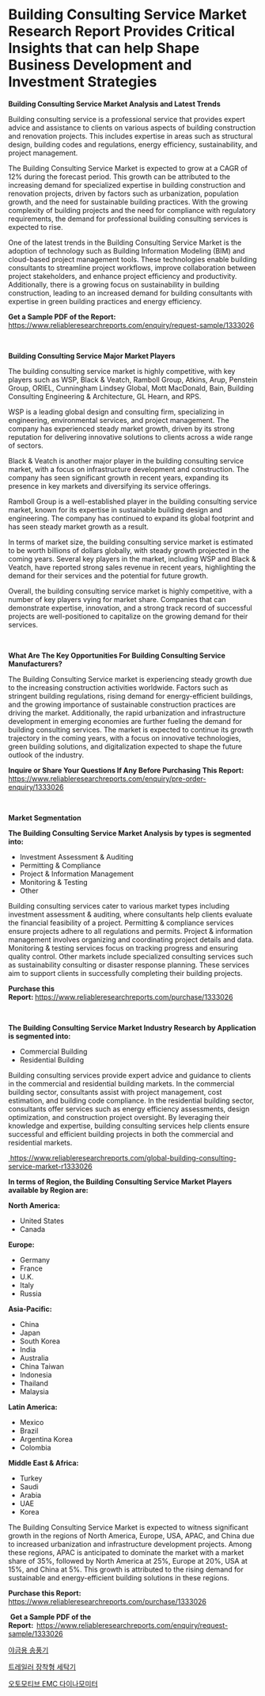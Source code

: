 <p><h1>Building Consulting Service Market Research Report Provides Critical Insights that can help Shape Business Development and Investment Strategies</h1></p><p><strong>Building Consulting Service Market Analysis and Latest Trends</strong></p>
<p><p>Building consulting service is a professional service that provides expert advice and assistance to clients on various aspects of building construction and renovation projects. This includes expertise in areas such as structural design, building codes and regulations, energy efficiency, sustainability, and project management.</p><p>The Building Consulting Service Market is expected to grow at a CAGR of 12% during the forecast period. This growth can be attributed to the increasing demand for specialized expertise in building construction and renovation projects, driven by factors such as urbanization, population growth, and the need for sustainable building practices. With the growing complexity of building projects and the need for compliance with regulatory requirements, the demand for professional building consulting services is expected to rise.</p><p>One of the latest trends in the Building Consulting Service Market is the adoption of technology such as Building Information Modeling (BIM) and cloud-based project management tools. These technologies enable building consultants to streamline project workflows, improve collaboration between project stakeholders, and enhance project efficiency and productivity. Additionally, there is a growing focus on sustainability in building construction, leading to an increased demand for building consultants with expertise in green building practices and energy efficiency.</p></p>
<p><strong>Get a Sample PDF of the Report:&nbsp;</strong> <a href="https://www.reliableresearchreports.com/enquiry/request-sample/1333026">https://www.reliableresearchreports.com/enquiry/request-sample/1333026</a></p>
<p>&nbsp;</p>
<p><strong>Building Consulting Service Major Market Players</strong></p>
<p><p>The building consulting service market is highly competitive, with key players such as WSP, Black & Veatch, Ramboll Group, Atkins, Arup, Penstein Group, ORIEL, Cunningham Lindsey Global, Mott MacDonald, Bain, Building Consulting Engineering & Architecture, GL Hearn, and RPS. </p><p>WSP is a leading global design and consulting firm, specializing in engineering, environmental services, and project management. The company has experienced steady market growth, driven by its strong reputation for delivering innovative solutions to clients across a wide range of sectors.</p><p>Black & Veatch is another major player in the building consulting service market, with a focus on infrastructure development and construction. The company has seen significant growth in recent years, expanding its presence in key markets and diversifying its service offerings.</p><p>Ramboll Group is a well-established player in the building consulting service market, known for its expertise in sustainable building design and engineering. The company has continued to expand its global footprint and has seen steady market growth as a result.</p><p>In terms of market size, the building consulting service market is estimated to be worth billions of dollars globally, with steady growth projected in the coming years. Several key players in the market, including WSP and Black & Veatch, have reported strong sales revenue in recent years, highlighting the demand for their services and the potential for future growth.</p><p>Overall, the building consulting service market is highly competitive, with a number of key players vying for market share. Companies that can demonstrate expertise, innovation, and a strong track record of successful projects are well-positioned to capitalize on the growing demand for their services.</p></p>
<p>&nbsp;</p>
<p><strong>What Are The Key Opportunities For Building Consulting Service Manufacturers?</strong></p>
<p><p>The Building Consulting Service market is experiencing steady growth due to the increasing construction activities worldwide. Factors such as stringent building regulations, rising demand for energy-efficient buildings, and the growing importance of sustainable construction practices are driving the market. Additionally, the rapid urbanization and infrastructure development in emerging economies are further fueling the demand for building consulting services. The market is expected to continue its growth trajectory in the coming years, with a focus on innovative technologies, green building solutions, and digitalization expected to shape the future outlook of the industry.</p></p>
<p><strong>Inquire or Share Your Questions If Any Before Purchasing This Report:</strong> <a href="https://www.reliableresearchreports.com/enquiry/pre-order-enquiry/1333026">https://www.reliableresearchreports.com/enquiry/pre-order-enquiry/1333026</a></p>
<p>&nbsp;</p>
<p><strong>Market Segmentation</strong></p>
<p><strong>The Building Consulting Service Market Analysis by types is segmented into:</strong></p>
<p><ul><li>Investment Assessment & Auditing</li><li>Permitting & Compliance</li><li>Project & Information Management</li><li>Monitoring & Testing</li><li>Other</li></ul></p>
<p><p>Building consulting services cater to various market types including investment assessment & auditing, where consultants help clients evaluate the financial feasibility of a project. Permitting & compliance services ensure projects adhere to all regulations and permits. Project & information management involves organizing and coordinating project details and data. Monitoring & testing services focus on tracking progress and ensuring quality control. Other markets include specialized consulting services such as sustainability consulting or disaster response planning. These services aim to support clients in successfully completing their building projects.</p></p>
<p><strong>Purchase this Report:&nbsp;</strong><a href="https://www.reliableresearchreports.com/purchase/1333026">https://www.reliableresearchreports.com/purchase/1333026</a></p>
<p>&nbsp;</p>
<p><strong>The Building Consulting Service Market Industry Research by Application is segmented into:</strong></p>
<p><ul><li>Commercial Building</li><li>Residential Building</li></ul></p>
<p><p>Building consulting services provide expert advice and guidance to clients in the commercial and residential building markets. In the commercial building sector, consultants assist with project management, cost estimation, and building code compliance. In the residential building sector, consultants offer services such as energy efficiency assessments, design optimization, and construction project oversight. By leveraging their knowledge and expertise, building consulting services help clients ensure successful and efficient building projects in both the commercial and residential markets.</p></p>
<p><a href="https://www.reliableresearchreports.com/global-building-consulting-service-market-r1333026">&nbsp;https://www.reliableresearchreports.com/global-building-consulting-service-market-r1333026</a></p>
<p><strong>In terms of Region, the Building Consulting Service Market Players available by Region are:</strong></p>
<p>
    <p> <strong> North America: </strong>
        <ul>
            <li>United States</li>
            <li>Canada</li>
        </ul>
        </p> 
    <p> <strong> Europe: </strong>
        <ul>
            <li>Germany</li>
            <li>France</li>
            <li>U.K.</li>
            <li>Italy</li>
            <li>Russia</li>
        </ul>
        </p> 
    <p> <strong> Asia-Pacific: </strong>
        <ul>
            <li>China</li>
            <li>Japan</li>
            <li>South Korea</li>
            <li>India</li>
            <li>Australia</li>
            <li>China Taiwan</li>
            <li>Indonesia</li>
            <li>Thailand</li>
            <li>Malaysia</li>
        </ul>
        </p> 
    <p> <strong> Latin America: </strong>
        <ul>
            <li>Mexico</li>
            <li>Brazil</li>
            <li>Argentina Korea</li>
            <li>Colombia</li>
        </ul>
        </p> 
    <p> <strong> Middle East & Africa: </strong>
        <ul>
            <li>Turkey</li>
            <li>Saudi</li>
            <li>Arabia</li>
            <li>UAE</li>
            <li>Korea</li>
        </ul>
    </p>
    </p>
<p><p>The Building Consulting Service Market is expected to witness significant growth in the regions of North America, Europe, USA, APAC, and China due to increased urbanization and infrastructure development projects. Among these regions, APAC is anticipated to dominate the market with a market share of 35%, followed by North America at 25%, Europe at 20%, USA at 15%, and China at 5%. This growth is attributed to the rising demand for sustainable and energy-efficient building solutions in these regions.</p></p>
<p><strong>Purchase this Report: </strong><a href="https://www.reliableresearchreports.com/purchase/1333026">https://www.reliableresearchreports.com/purchase/1333026</a></p>
<p>&nbsp;<strong>Get a Sample PDF of the Report:&nbsp;&nbsp;</strong><a href="https://www.reliableresearchreports.com/enquiry/request-sample/1333026">https://www.reliableresearchreports.com/enquiry/request-sample/1333026</a></p>
<p><strong></strong></p>
<p><p><a href="https://github.com/vseigx30c9a1j/Market-Research-Report-List-2/blob/main/163305592605.md">야금용 송풍기</a></p><p><a href="https://github.com/plelbej847484502/Market-Research-Report-List-2/blob/main/672769292604.md">트레일러 장착형 세탁기</a></p><p><a href="https://github.com/AnthonyWratten/Market-Research-Report-List-1/blob/main/924102992603.md">오토모티브 EMC 다이나모미터</a></p></p>